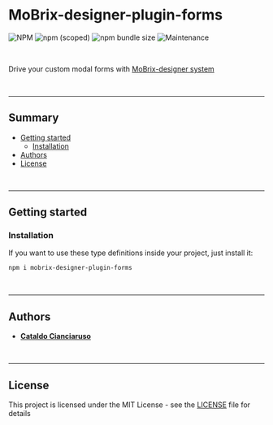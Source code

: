 # MoBrix-designer-plugin-forms

![NPM](https://img.shields.io/npm/l/mobrix-designer-plugin-forms?label=License&style=for-the-badge)
![npm (scoped)](https://img.shields.io/npm/v/mobrix-designer-plugin-forms?color=orange%20&label=Latest%20version&style=for-the-badge&logo=npm)
![npm bundle size](https://img.shields.io/bundlephobia/min/mobrix-designer-plugin-forms?label=Package%20size&style=for-the-badge)
![Maintenance](https://img.shields.io/maintenance/yes/2025?label=Maintained&style=for-the-badge)

<br>

Drive your custom modal forms with [MoBrix-designer system](https://github.com/CianciarusoCataldo/mobrix-designer)

<br>

---

## Summary

- [Getting started](#getting-started)
  - [Installation](#installation)
- [Authors](#authors)
- [License](#license)

<br>

---

## Getting started

### Installation

If you want to use these type definitions inside your project, just install it:

```sh
npm i mobrix-designer-plugin-forms
```

<br>

---

## Authors

- [**Cataldo Cianciaruso**](https://github.com/CianciarusoCataldo)

<br>

---

## License

This project is licensed under the MIT License - see the [LICENSE](LICENSE) file for details
